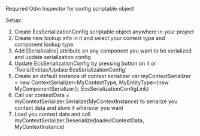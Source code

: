 Required Odin Inspector for config scriptable object

Setup:
1. Create EcsSerializationConfig scriptable object anywhere in your project
2. Create new lookup info in it and select your context type and component lookup type
3. Add [Serializable] attribute on any component you want to be serialized and update serialization config
4. Update EcsSerializationConfig by pressing button on it or 'Tools/Entitas/Update EcsSerializationConfig'
5. Create an default instance of context serializer var myContextSerializer = new ContextSerializer<MyContextType, MyEntityType>(new MyComponentSerializer(), EcsSerializationConfigLink)
6. Call var contextData = myContextSerializer.Serialize(MyContextInstance) to serialize you context data and store it wherever you want
7. Load you context data and call myContextSerializer.Deserialize(loadedContextData, MyContextInstance)
